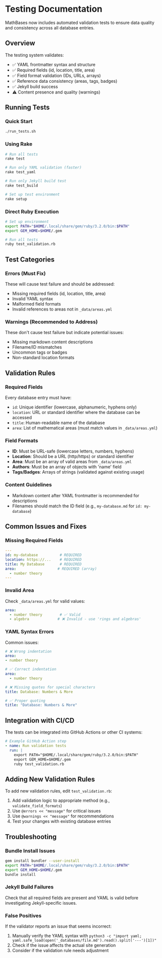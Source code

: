 # Testing Documentation

MathBases now includes automated validation tests to ensure data quality and consistency across all database entries.

## Overview

The testing system validates:
- ✅ YAML frontmatter syntax and structure
- ✅ Required fields (id, location, title, area)
- ✅ Field format validation (IDs, URLs, arrays)
- ✅ Reference data consistency (areas, tags, badges)
- ✅ Jekyll build success
- ⚠️  Content presence and quality (warnings)

## Running Tests

### Quick Start
```bash
./run_tests.sh
```

### Using Rake
```bash
# Run all tests
rake test

# Run only YAML validation (faster)
rake test_yaml

# Run only Jekyll build test
rake test_build

# Set up test environment
rake setup
```

### Direct Ruby Execution
```bash
# Set up environment
export PATH="$HOME/.local/share/gem/ruby/3.2.0/bin:$PATH"
export GEM_HOME=$HOME/.gem

# Run all tests
ruby test_validation.rb
```

## Test Categories

### Errors (Must Fix)
These will cause test failure and should be addressed:
- Missing required fields (id, location, title, area)
- Invalid YAML syntax
- Malformed field formats
- Invalid references to areas not in `_data/areas.yml`

### Warnings (Recommended to Address)
These don't cause test failure but indicate potential issues:
- Missing markdown content descriptions
- Filename/ID mismatches
- Uncommon tags or badges
- Non-standard location formats

## Validation Rules

### Required Fields
Every database entry must have:
- `id`: Unique identifier (lowercase, alphanumeric, hyphens only)
- `location`: URL or standard identifier where the database can be accessed
- `title`: Human-readable name of the database
- `area`: List of mathematical areas (must match values in `_data/areas.yml`)

### Field Formats
- **ID**: Must be URL-safe (lowercase letters, numbers, hyphens)
- **Location**: Should be a URL (http/https) or standard identifier
- **Area**: Must be an array of valid areas from `_data/areas.yml`
- **Authors**: Must be an array of objects with 'name' field
- **Tags/Badges**: Arrays of strings (validated against existing usage)

### Content Guidelines
- Markdown content after YAML frontmatter is recommended for descriptions
- Filenames should match the ID field (e.g., `my-database.md` for `id: my-database`)

## Common Issues and Fixes

### Missing Required Fields
```yaml
---
id: my-database          # REQUIRED
location: https://...    # REQUIRED  
title: My Database       # REQUIRED
area:                   # REQUIRED (array)
  - number theory
---
```

### Invalid Area
Check `_data/areas.yml` for valid values:
```yaml
area:
  - number theory        # ✅ Valid
  - algebra             # ❌ Invalid - use 'rings and algebras'
```

### YAML Syntax Errors
Common issues:
```yaml
# ❌ Wrong indentation
area:
- number theory

# ✅ Correct indentation  
area:
  - number theory

# ❌ Missing quotes for special characters
title: Database: Numbers & More

# ✅ Proper quoting
title: "Database: Numbers & More"
```

## Integration with CI/CD

The tests can be integrated into GitHub Actions or other CI systems:

```yaml
# Example GitHub Action step
- name: Run validation tests
  run: |
    export PATH="$HOME/.local/share/gem/ruby/3.2.0/bin:$PATH"
    export GEM_HOME=$HOME/.gem
    ruby test_validation.rb
```

## Adding New Validation Rules

To add new validation rules, edit `test_validation.rb`:

1. Add validation logic to appropriate method (e.g., `validate_field_formats`)
2. Use `@errors << "message"` for critical issues
3. Use `@warnings << "message"` for recommendations
4. Test your changes with existing database entries

## Troubleshooting

### Bundle Install Issues
```bash
gem install bundler --user-install
export PATH="$HOME/.local/share/gem/ruby/3.2.0/bin:$PATH"
export GEM_HOME=$HOME/.gem
bundle install
```

### Jekyll Build Failures
Check that all required fields are present and YAML is valid before investigating Jekyll-specific issues.

### False Positives
If the validator reports an issue that seems incorrect:
1. Manually verify the YAML syntax with `python3 -c "import yaml; yaml.safe_load(open('_databases/file.md').read().split('---')[1])"`
2. Check if the issue affects the actual site generation
3. Consider if the validation rule needs adjustment